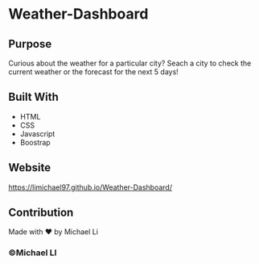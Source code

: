 # Weather-Dashboard



## Purpose
Curious about the weather for a particular city? Seach a city to 
check the current weather or the forecast for the next 5 days!

## Built With 
* HTML
* CSS
* Javascript
* Boostrap

## Website
https://limichael97.github.io/Weather-Dashboard/

## Contribution
Made with ❤️ by Michael Li

### ©️Michael LI
